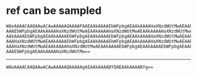 # ref can be sampled

    WAoAAAACAAQAAwACAwAAAAAQAAAAFAAEAAkAAAAEbWFpbgAEAAkAAAAHaXNzdWUtMwAEAAkA
    AAAEbWFpbgAEAAkAAAAHaXNzdWUtMwAEAAkAAAAHaXNzdWUtMwAEAAkAAAAHaXNzdWUtMwAE
    AAkAAAAEbWFpbgAEAAkAAAAEbWFpbgAEAAkAAAAEbWFpbgAEAAkAAAAHaXNzdWUtMwAEAAkA
    AAAHaXNzdWUtMwAEAAkAAAAEbWFpbgAEAAkAAAAEbWFpbgAEAAkAAAAHaXNzdWUtMwAEAAkA
    AAAHaXNzdWUtMwAEAAkAAAAHaXNzdWUtMwAEAAkAAAAEbWFpbgAEAAkAAAAEbWFpbgAEAAkA
    AAAEbWFpbgAEAAkAAAAHaXNzdWUtMw==

---

    WAoAAAACAAQAAwACAwAAAAAQAAAAAgAEAAkAAAABYQAEAAkAAAABYg==
